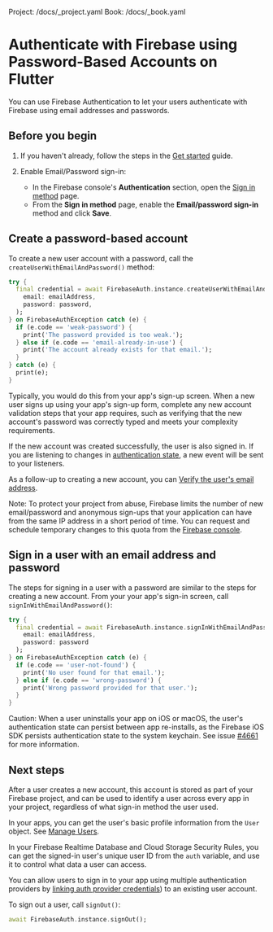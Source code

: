 Project: /docs/_project.yaml
Book: /docs/_book.yaml

<link rel="stylesheet" type="text/css" href="/styles/docs.css" />

# Authenticate with Firebase using Password-Based Accounts on Flutter

You can use Firebase Authentication to let your users authenticate with
Firebase using email addresses and passwords.

## Before you begin

1.  If you haven't already, follow the steps in the [Get started](start) guide.

1.  Enable Email/Password sign-in:

    - In the Firebase console's **Authentication** section, open the
      [Sign in method](https://console.firebase.google.com/project/_/authentication/providers)
      page.
    - From the **Sign in method** page, enable the **Email/password sign-in**
      method and click **Save**.

## Create a password-based account

To create a new user account with a password, call the `createUserWithEmailAndPassword()`
method:

```dart
try {
  final credential = await FirebaseAuth.instance.createUserWithEmailAndPassword(
    email: emailAddress,
    password: password,
  );
} on FirebaseAuthException catch (e) {
  if (e.code == 'weak-password') {
    print('The password provided is too weak.');
  } else if (e.code == 'email-already-in-use') {
    print('The account already exists for that email.');
  }
} catch (e) {
  print(e);
}
```

Typically, you would do this from your app's sign-up screen. When a new user
signs up using your app's sign-up form, complete any new account validation
steps that your app requires, such as verifying that the new account's password
was correctly typed and meets your complexity requirements.

If the new account was created successfully, the user is also signed in. If you
are listening to changes in [authentication state](start#auth-state), a new
event will be sent to your listeners.

As a follow-up to creating a new account, you can
[Verify the user's email address](manage-users#verify-email).

Note: To protect your project from abuse, Firebase limits the number of new
email/password and anonymous sign-ups that your application can have from the
same IP address in a short period of time. You can request and schedule
temporary changes to this quota from the
[Firebase console](https://console.firebase.google.com/project/_/authentication/providers).

## Sign in a user with an email address and password

The steps for signing in a user with a password are similar to the steps for
creating a new account. From your your app's sign-in screen, call
`signInWithEmailAndPassword()`:

```dart
try {
  final credential = await FirebaseAuth.instance.signInWithEmailAndPassword(
    email: emailAddress,
    password: password
  );
} on FirebaseAuthException catch (e) {
  if (e.code == 'user-not-found') {
    print('No user found for that email.');
  } else if (e.code == 'wrong-password') {
    print('Wrong password provided for that user.');
  }
}
```

Caution: When a user uninstalls your app on iOS or macOS, the user's authentication
state can persist between app re-installs, as the Firebase iOS SDK persists
authentication state to the system keychain.
See issue [#4661](https://github.com/firebase/flutterfire/issues/4661)
for more information.


## Next steps

After a user creates a new account, this account is stored as part of your
Firebase project, and can be used to identify a user across every app in your
project, regardless of what sign-in method the user used.

In your apps, you can get the user's basic profile information from the
`User` object. See [Manage Users](manage-users).

In your Firebase Realtime Database and Cloud Storage Security Rules, you can
get the signed-in user's unique user ID from the `auth` variable, and use it to
control what data a user can access.

You can allow users to sign in to your app using multiple authentication
providers by [linking auth provider credentials](account-linking)) to an
existing user account.

To sign out a user, call `signOut()`:

```dart
await FirebaseAuth.instance.signOut();
```
